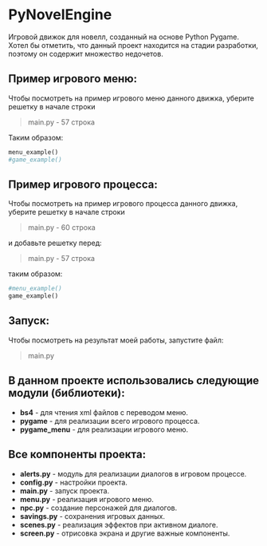 # PyNovelEngine
Игровой движок для новелл, созданный на основе Python Pygame. Хотел бы отметить, что данный проект находится на стадии разработки, поэтому он содержит множество недочетов.

## Пример игрового меню:
Чтобы посмотреть на пример игрового меню данного движка, уберите решетку в начале строки
> main.py - 57 строка

Таким образом:
```python
menu_example()
#game_example()
```

## Пример игрового процесса:
Чтобы посмотреть на пример игрового процесса данного движка, уберите решетку в начале строки
> main.py - 60 строка

и добавьте решетку перед:

> main.py - 57 строка

таким образом:

```python
#menu_example()
game_example()
```
## Запуск:

Чтобы посмотреть на результат моей работы, запустите файл:
> main.py

## В данном проекте использовались следующие модули (библиотеки):
  * **bs4** - для чтения xml файлов с переводом меню.
  * **pygame** - для реализации всего игрового процесса.
  * **pygame_menu** - для реализации игрового меню.

## Все компоненты проекта:
  * **alerts.py** - модуль для реализации диалогов в игровом процессе.
  * **config.py** - настройки проекта.
  * **main.py** - запуск проекта.
  * **menu.py** - реализация игрового меню.
  * **npc.py** - создание персонажей для диалогов.
  * **savings.py** - сохранения игровых данных.
  * **scenes.py** - реализация эффектов при активном диалоге.
  * **screen.py** - отрисовка экрана и другие важные компоненты.

